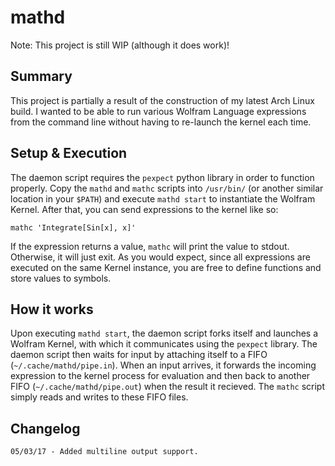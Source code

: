 # mathd
Note: This project is still WIP (although it does work)!

## Summary
This project is partially a result of the construction of my latest Arch Linux build. I wanted to be able to run various Wolfram Language expressions from the command line without having to re-launch the kernel each time. 

## Setup & Execution
The daemon script requires the `pexpect` python library in order to function properly. Copy the `mathd` and `mathc` scripts into `/usr/bin/` (or another similar location in your `$PATH`) and execute `mathd start` to instantiate the Wolfram Kernel. After that, you can send expressions to the kernel like so:

    mathc 'Integrate[Sin[x], x]'

If the expression returns a value, `mathc` will print the value to stdout. Otherwise, it will just exit. As you would expect, since all expressions are executed on the same Kernel instance, you are free to define functions and store values to symbols.

## How it works
Upon executing `mathd start`, the daemon script forks itself and launches a Wolfram Kernel, with which it communicates using the `pexpect` library. The daemon script then waits for input by attaching itself to a FIFO (`~/.cache/mathd/pipe.in`). When an input arrives, it forwards the incoming expression to the kernel process for evaluation and then back to another FIFO (`~/.cache/mathd/pipe.out`) when the result it recieved. The `mathc` script simply reads and writes to these FIFO files.

## Changelog

    05/03/17 - Added multiline output support.
